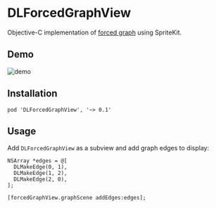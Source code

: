 DLForcedGraphView
=================

Objective-C implementation of [forced graph](http://en.wikipedia.org/wiki/Force-directed_graph_drawing) using SpriteKit.

Demo
-----------------
![demo](https://raw.githubusercontent.com/garnett/DLForcedGraphView/master/img/demo.gif)

Installation
-----------------
```pod 'DLForcedGraphView', '~> 0.1'```

Usage
-----------------
Add ```DLForcedGraphView``` as a subview and add graph edges to display:

```objc
NSArray *edges = @[
  DLMakeEdge(0, 1),
  DLMakeEdge(1, 2),
  DLMakeEdge(2, 0),
];

[forcedGraphView.graphScene addEdges:edges];
```
